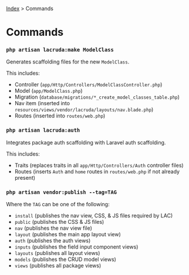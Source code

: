 [Index](readme.md) > Commands

# Commands

### `php artisan lacruda:make ModelClass`

Generates scaffolding files for the new `ModelClass`.

This includes:

- Controller (`app/Http/Controllers/ModelClassController.php`)
- Model (`app/ModelClass.php`)
- Migration (`database/migrations/*_create_model_classes_table.php`)
- Nav item (inserted into `resources/views/vendor/lacruda/layouts/nav.blade.php`)
- Routes (inserted into `routes/web.php`)

### `php artisan lacruda:auth`

Integrates package auth scaffolding with Laravel auth scaffolding.

This includes:

- Traits (replaces traits in all `app/Http/Controllers/Auth` controller files)
- Routes (inserts `Auth` and `home` routes in `routes/web.php` if not already present)

### `php artisan vendor:publish --tag=TAG`

Where the `TAG` can be one of the following:

- `install` (publishes the nav view, CSS, & JS files required by LAC)
- `public` (publishes the CSS & JS files)
- `nav` (publishes the nav view file)
- `layout` (publishes the main app layout view)
- `auth` (publishes the auth views)
- `inputs` (publishes the field input component views)
- `layouts` (publishes all layout views)
- `models` (publishes the CRUD model views)
- `views` (publishes all package views)
